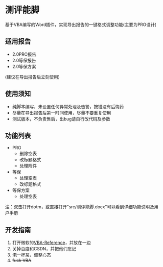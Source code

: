 # 测评能脚

基于VBA编写的Word插件，实现导出报告的一键格式调整功能(主要为PRO设计)

## 适用报告

- 2.0PRO报告
- 2.0等保报告
- 2.0等保方案

(建议在导出报告后立刻使用)

## 使用须知

- 纯脚本编写，未设置任何异常处理及告警，按错没有后悔药
- 尽量在导出报告后第一时间使用，尽量不要重复使用
- 测试版本，不负责售后，出bug请自行改代码及参数

## 功能列表

- PRO
  - 删除空表
  - 改标题格式
  - 处理附件
- 等保
  - 处理空表
  - 改标题格式
- 等保方案
  - 处理空表

注：双击打开dotm，或直接打开"src/测评能脚.docx"可以看到详细功能说明及用户手册

## 开发指南

1. 打开微软的[VBA-Reference](https://docs.microsoft.com/zh-cn/office/vba/api/overview/word/object-model)，并放在一边
2. 关掉百度和CSDN，并把他们忘记
3. 泡一杯茶，调整心态
4. ~~fuck VBA~~
